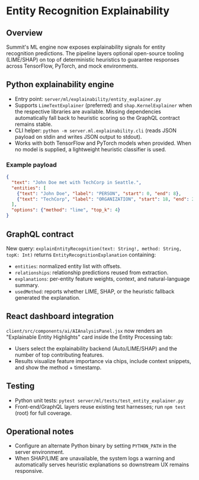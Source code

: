 # Entity Recognition Explainability

## Overview

Summit's ML engine now exposes explainability signals for entity recognition
predictions. The pipeline layers optional open-source tooling (LIME/SHAP) on top
of deterministic heuristics to guarantee responses across TensorFlow, PyTorch,
and mock environments.

## Python explainability engine

- Entry point: `server/ml/explainability/entity_explainer.py`
- Supports `LimeTextExplainer` (preferred) and `shap.KernelExplainer` when the
  respective libraries are available. Missing dependencies automatically fall
  back to heuristic scoring so the GraphQL contract remains stable.
- CLI helper: `python -m server.ml.explainability.cli` (reads JSON payload on
  stdin and writes JSON output to stdout).
- Works with both TensorFlow and PyTorch models when provided. When no model is
  supplied, a lightweight heuristic classifier is used.

### Example payload

```json
{
  "text": "John Doe met with TechCorp in Seattle.",
  "entities": [
    {"text": "John Doe", "label": "PERSON", "start": 0, "end": 8},
    {"text": "TechCorp", "label": "ORGANIZATION", "start": 18, "end": 26}
  ],
  "options": {"method": "lime", "top_k": 4}
}
```

## GraphQL contract

New query: `explainEntityRecognition(text: String!, method: String, topK: Int)`
returns `EntityRecognitionExplanation` containing:

- `entities`: normalized entity list with offsets.
- `relationships`: relationship predictions reused from extraction.
- `explanations`: per-entity feature weights, context, and natural-language
  summary.
- `usedMethod`: reports whether LIME, SHAP, or the heuristic fallback generated
  the explanation.

## React dashboard integration

`client/src/components/ai/AIAnalysisPanel.jsx` now renders an
"Explainable Entity Highlights" card inside the Entity Processing tab:

- Users select the explainability backend (Auto/LIME/SHAP) and the number of top
  contributing features.
- Results visualize feature importance via chips, include context snippets, and
  show the method + timestamp.

## Testing

- Python unit tests: `pytest server/ml/tests/test_entity_explainer.py`
- Front-end/GraphQL layers reuse existing test harnesses; run `npm test` (root)
  for full coverage.

## Operational notes

- Configure an alternate Python binary by setting `PYTHON_PATH` in the server
  environment.
- When SHAP/LIME are unavailable, the system logs a warning and automatically
  serves heuristic explanations so downstream UX remains responsive.

